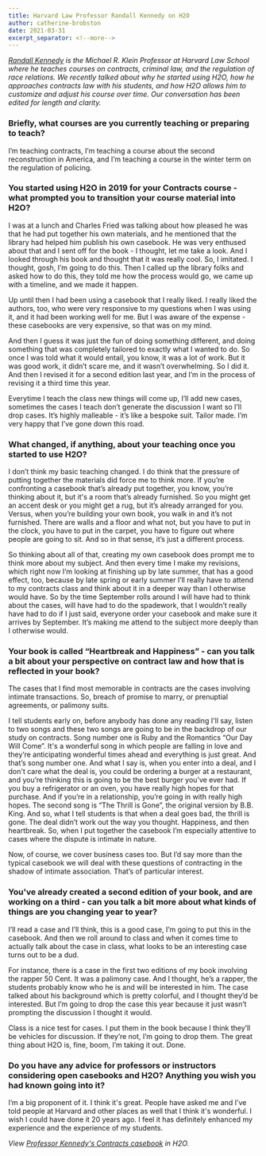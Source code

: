 ```yaml
---
title: Harvard Law Professor Randall Kennedy on H2O
author: catherine-brobston
date: 2021-03-31
excerpt_separator: <!--more-->
---
```


<i>[Randall Kennedy](https://hls.harvard.edu/faculty/directory/10470/Kennedy) is the Michael R. Klein Professor at Harvard Law School where he teaches courses on contracts, criminal law, and the regulation of race relations. We recently talked about why he started using H2O, how he approaches contracts law with his students, and how H2O allows him to customize and adjust his course over time. Our conversation has been edited for length and clarity.</i> 

### Briefly, what courses are you currently teaching or preparing to teach?

I’m teaching contracts, I’m teaching a course about the second reconstruction in America, and I’m teaching a course in the winter term on the regulation of policing. 

### You started using H2O in 2019 for your Contracts course - what prompted you to transition your course material into H2O?

I was at a lunch and Charles Fried was talking about how pleased he was that he had put together his own materials, and he mentioned that the library had helped him publish his own casebook. He was very enthused about that and I sent off for the book - I thought, let me take a look. And I looked through his book and thought that it was really cool. So, I imitated. I thought, gosh, I’m going to do this. Then I called up the library folks and asked how to do this, they told me how the process would go, we came up with a timeline, and we made it happen. 

<!--more-->

Up until then I had been using a casebook that I really liked. I really liked the authors, too, who were very responsive to my questions when I was using it, and it had been working well for me. But I was aware of the expense - these casebooks are very expensive, so that was on my mind.

And then I guess it was just the fun of doing something different, and doing something that was completely tailored to exactly what I wanted to do. So once I was told what it would entail, you know, it was a lot of work. But it was good work, it didn’t scare me, and it wasn’t overwhelming. So I did it. And then I revised it for a second edition last year, and I’m in the process of revising it a third time this year. 

Everytime I teach the class new things will come up, I’ll add new cases, sometimes the cases I teach don’t generate the discussion I want so I’ll drop cases. It’s highly malleable - it’s like a bespoke suit. Tailor made. I’m very happy that I’ve gone down this road. 

### What changed, if anything, about your teaching once you started to use H2O?

I don’t think my basic teaching changed. I do think that the pressure of putting together the materials did force me to think more. If you’re confronting a casebook that’s already put together, you know, you’re thinking about it, but it's a room that’s already furnished. So you might get an accent desk or you might get a rug, but it’s already arranged for you. Versus, when you’re building your own book, you walk in and it’s not furnished. There are walls and a floor and what not, but you have to put in the clock, you have to put in the carpet, you have to figure out where people are going to sit. And so in that sense, it’s just a different process. 

So thinking about all of that, creating my own casebook does prompt me to think more about my subject. And then every time I make my revisions, which right now I’m looking at finishing up by late summer, that has a good effect, too, because by late spring or early summer I’ll really have to attend to my contracts class and think about it in a deeper way than I otherwise would have. So by the time September rolls around I will have had to think about the cases, will have had to do the spadework, that I wouldn’t really have had to do if I just said, everyone order your casebook and make sure it arrives by September. It’s making me attend to the subject more deeply than I otherwise would.

### Your book is called “Heartbreak and Happiness” - can you talk a bit about your perspective on contract law and how that is reflected in your book?

The cases that I find most memorable in contracts are the cases involving intimate transactions. So, breach of promise to marry, or prenuptial agreements, or palimony suits. 

I tell students early on, before anybody has done any reading I'll say, listen to two songs and these two songs are going to be in the backdrop of our study on contracts. Song number one is Ruby and the Romantics “Our Day Will Come”. It's a wonderful song in which people are falling in love and they’re anticipating wonderful times ahead and everything is just great. And that’s song number one. And what I say is, when you enter into a deal, and I don't care what the deal is, you could be ordering a burger at a restaurant, and you’re thinking this is going to be the best burger you’ve ever had. If you buy a refrigerator or an oven, you have really high hopes for that purchase. And if you’re in a relationship, you’re going in with really high hopes. The second song is “The Thrill is Gone”, the original version by B.B. King. And so, what I tell students is that when a deal goes bad, the thrill is gone. The deal didn’t work out the way you thought. Happiness, and then heartbreak. So, when I put together the casebook I’m especially attentive to cases where the dispute is intimate in nature. 

Now, of course, we cover business cases too. But I’d say more than the typical casebook we will deal with these questions of contracting in the shadow of intimate association. That’s of particular interest. 

### You've already created a second edition of your book, and are working on a third - can you talk a bit more about what kinds of things are you changing year to year?

I’ll read a case and I’ll think, this is a good case, I’m going to put this in the casebook. And then we roll around to class and when it comes time to actually talk about the case in class, what looks to be an interesting case turns out to be a dud. 

For instance, there is a case in the first two editions of my book involving the rapper 50 Cent. It was a palimony case. And I thought, he’s a rapper, the students probably know who he is and will be interested in him. The case talked about his background which is pretty colorful, and I thought they’d be interested. But I’m going to drop the case this year because it just wasn’t prompting the discussion I thought it would. 

Class is a nice test for cases. I put them in the book because I think they’ll be vehicles for discussion. If they’re not, I’m going to drop them. The great thing about H2O is, fine, boom, I’m taking it out. Done.

### Do you have any advice for professors or instructors considering open casebooks and H2O? Anything you wish you had known going into it?

I’m a big proponent of it. I think it's great. People have asked me and I’ve told people at Harvard and other places as well that I think it's wonderful. I wish I could have done it 20 years ago. I feel it has definitely enhanced my experience and the experience of my students. 

<i>View [Professor Kennedy's Contracts casebook](https://opencasebook.org/casebooks/1023/) in H2O.</i> 